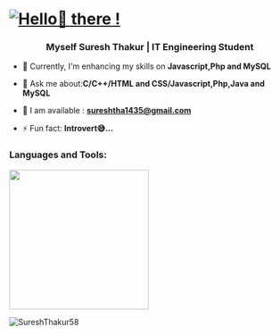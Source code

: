 <h1><b><a href="https://git.io/typing-svg"><img src="https://readme-typing-svg.demolab.com?font=Operator+Mono&size=35&duration=2800&pause=2000&color=scale-gray&center=true&vCenter=true&width=940&height=50&lines=Hello+🙂+there!" align="middle" alt="Hello🙂 there !"></a></b></h1>
<!-- <a href="https://git.io/typing-svg"><img src="https://readme-typing-svg.demolab.com?font=Fira+Code&pause=1000&width=435&lines=The+five+boxing+wizards+jump+quickly" alt="Typing SVG" /></a> -->

<h3 align="center"><b> Myself Suresh Thakur | IT Engineering Student</b></h3>

- 🌱 Currently, I'm enhancing my skills on **Javascript,Php and MySQL**

- 💬 Ask me about:**C/C++/HTML and CSS/Javascript,Php,Java and MySQL**

- 💬 I am available : **sureshtha1435@gmail.com**

- ⚡ Fun fact: **Introvert😅...**
<h3 align="left">Languages and Tools:</h3>
<p align="left">
  <a href="https://skillicons.dev">
    <img src="https://skillicons.dev/icons?i=c,cpp,html,css," width="250"/>
  </a>
</p>
<p align="left"> <img src="https://komarev.com/ghpvc/?username=SureshThakur58&label=Profile%20views&color=0e75b6&style=flat" alt="SureshThakur58" /> </p>
